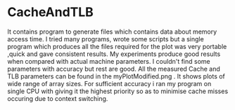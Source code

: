 # CacheAndTLB
It contains program to generate files which contains data about memory access time.
I tried many programs, wrote some scripts but a single program which produces all the files required for the plot was very portable ,quick and gave consistent results. 
My experiments produce good results when compared with actual machine parameters. I couldn't find some parameters with accuracy but rest are good.
All the measured Cache and TLB parameters can be found in the myPlotModified.png . It shows plots of wide range of array sizes.
For sufficient accuracy i ran my program on single CPU with giving it the highest priority so as to minimise cache misses occuring due to context switching.
